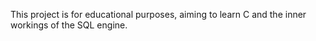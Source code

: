 This project is for educational purposes, aiming to learn C and the inner workings of the SQL engine.